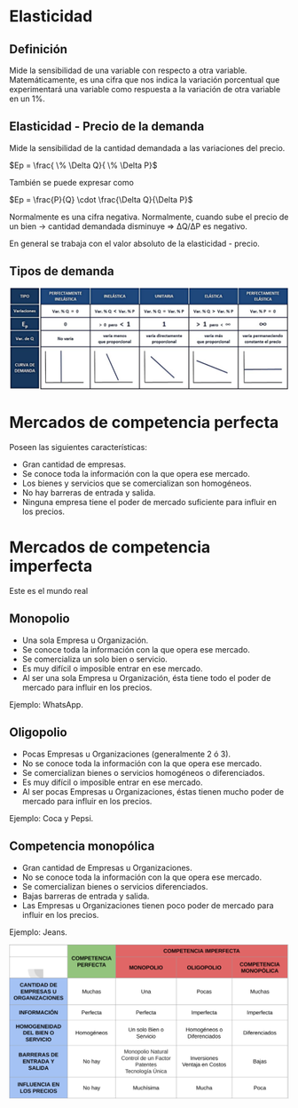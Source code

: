# Elasticidad

## Definición

Mide la sensibilidad de una variable con respecto a otra variable. Matemáticamente, es una cifra que nos indica la variación porcentual que experimentará una variable como respuesta a la variación de otra variable en un 1%.

## Elasticidad - Precio de la demanda

Mide la sensibilidad de la cantidad demandada a las variaciones del precio. 

$Ep = \frac{ \% \Delta Q}{ \% \Delta P}$

También se puede expresar como

$Ep = \frac{P}{Q} \cdot \frac{\Delta Q}{\Delta P}$

Normalmente es una cifra negativa. Normalmente, cuando sube el precio de un bien -> cantidad demandada disminuye => ΔQ/ΔP es negativo.

En general se trabaja con el valor absoluto de la elasticidad - precio.

## Tipos de demanda

![Tipos de elasticidad-precio de la demanda](imagenes/tipos-elasticidades.png)

# Mercados de competencia perfecta

Poseen las siguientes características:

- Gran cantidad de empresas.
- Se conoce toda la información con la que opera ese mercado.
- Los bienes y servicios que se comercializan son homogéneos.
- No hay barreras de entrada y salida.
- Ninguna empresa tiene el poder de mercado suficiente para influir en los precios.

# Mercados de competencia imperfecta
Este es el mundo real

## Monopolio

- Una sola Empresa u Organización.
- Se conoce toda la información con la que opera ese mercado.
- Se comercializa un solo bien o servicio.
- Es muy difícil o imposible entrar en ese mercado.
- Al ser una sola Empresa u Organización, ésta tiene todo el poder de mercado para influir en los precios.

Ejemplo: WhatsApp.

## Oligopolio

- Pocas Empresas u Organizaciones (generalmente 2 ó 3).
- No se conoce toda la información con la que opera ese mercado.
- Se comercializan bienes o servicios homogéneos o diferenciados.
- Es muy difícil o imposible entrar en ese mercado.
- Al ser pocas Empresas u Organizaciones, éstas tienen mucho poder de mercado para influir en los precios.

Ejemplo: Coca y Pepsi.

## Competencia monopólica

- Gran cantidad de Empresas u Organizaciones.
- No se conoce toda la información con la que opera ese mercado.
- Se comercializan bienes o servicios diferenciados.
- Bajas barreras de entrada y salida.
- Las Empresas u Organizaciones tienen poco poder de mercado para influir en los precios.

Ejemplo: Jeans.

![Tipos de mercados](imagenes/tipos-mercados.png)

